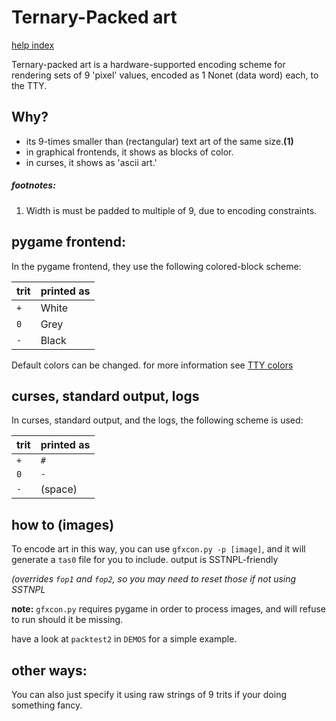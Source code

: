 # Ternary-Packed art
[help index](index.md)

Ternary-packed art is a hardware-supported encoding scheme for rendering sets
of 9 'pixel' values, encoded as 1 Nonet (data word) each, to the TTY.

## Why?

 - its 9-times smaller than (rectangular) text art of the same size.**(1)**
 - in graphical frontends, it shows as blocks of color.
 - in curses, it shows as 'ascii art.'

##### footnotes:

1. Width is must be padded to multiple of 9, due to encoding constraints.

## pygame frontend:
In the pygame frontend, they use the following colored-block scheme:

trit|printed as
---|---------
`+`|White
`0`|Grey
`-`|Black

Default colors can be changed. for more information see [TTY colors](tty_colors.md)

## curses, standard output, logs

In curses, standard output, and the logs, the following scheme is used:

trit|printed as
---|---------
`+`|`#`
`0`|`-`
`-`|(space)

## how to (images)

To encode art in this way, you can use `gfxcon.py -p [image]`, and it will
generate a `tas0` file for you to include. output is SSTNPL-friendly

_(overrides `fop1` and `fop2`, so you may need to reset those if not using SSTNPL_

**note:** `gfxcon.py` requires pygame in order to process images, and will
refuse to run should it be missing.

have a look at `packtest2` in `DEMOS` for a simple example.

## other ways:
You can also just specify it using raw strings of 9 trits if your doing something fancy.
